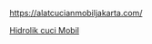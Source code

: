 https://alatcucianmobiljakarta.com/

<a href="https://alatcucianmobiljakarta.com/">Hidrolik cuci Mobil</a>
